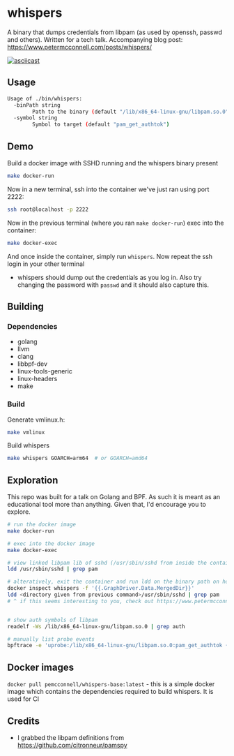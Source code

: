 whispers
========

A binary that dumps credentials from libpam (as used by openssh, passwd and others). Written for a tech talk. Accompanying blog post: https://www.petermcconnell.com/posts/whispers/

[![asciicast](https://asciinema.org/a/641250.png)](https://asciinema.org/a/641250)

## Usage

```sh
Usage of ./bin/whispers:
  -binPath string
    	Path to the binary (default "/lib/x86_64-linux-gnu/libpam.so.0")
  -symbol string
    	Symbol to target (default "pam_get_authtok")
```


## Demo

Build a docker image with SSHD running and the whispers binary present

```sh
make docker-run
```

Now in a new terminal, ssh into the container we've just ran using port 2222:

```sh
ssh root@localhost -p 2222
```

Now in the previous terminal (where you ran `make docker-run`) exec into the container:

```sh
make docker-exec
```

And once inside the container, simply run `whispers`. Now repeat the ssh login in your other terminal
- whispers should dump out the credentials as you log in. Also try changing the password with `passwd`
and it should also capture this.


## Building

### Dependencies

- golang
- llvm
- clang
- libbpf-dev
- linux-tools-generic
- linux-headers
- make

### Build

Generate vmlinux.h:

```sh
make vmlinux
```

Build whispers

```sh
make whispers GOARCH=arm64  # or GOARCH=amd64
```


## Exploration

This repo was built for a talk on Golang and BPF. As such it is meant as an educational tool more than anything.
Given that, I'd encourage you to explore.

```sh
# run the docker image
make docker-run

# exec into the docker image
make docker-exec

# view linked libpam lib of sshd (/usr/sbin/sshd from inside the container)
ldd /usr/sbin/sshd | grep pam

# alteratively, exit the container and run ldd on the binary path on host:
docker inspect whispers -f '{{.GraphDriver.Data.MergedDir}}'
ldd <directory given from previous command>/usr/sbin/sshd | grep pam
# ^ if this seems interesting to you, check out https://www.petermcconnell.com/posts/docker-overlayfs/


# show auth symbols of libpam
readelf -Ws /lib/x86_64-linux-gnu/libpam.so.0 | grep auth

# manually list probe events
bpftrace -e 'uprobe:/lib/x86_64-linux-gnu/libpam.so.0:pam_get_authtok { printf("pam_get_authtok called\n"); }'
```

## Docker images

`docker pull pemcconnell/whispers-base:latest` - this is a simple docker image which contains the dependencies required to build whispers. It is used for CI

## Credits

 - I grabbed the libpam definitions from https://github.com/citronneur/pamspy
